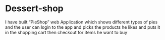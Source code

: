 # Dessert-shop
I have built “PieShop” web Application which shows
different types of pies and the user can login to the app 
and picks the products he likes and puts it in the 
shopping cart then checkout for items he want to buy
